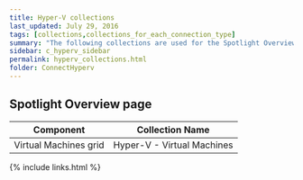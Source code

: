 ```yaml
---
title: Hyper-V collections
last_updated: July 29, 2016
tags: [collections,collections_for_each_connection_type]
summary: "The following collections are used for the Spotlight Overview page."
sidebar: c_hyperv_sidebar
permalink: hyperv_collections.html
folder: ConnectHyperv
---
```



## Spotlight Overview page

Component | Collection Name
----------|----------------
Virtual Machines grid | Hyper-V - Virtual Machines


{% include links.html %}
